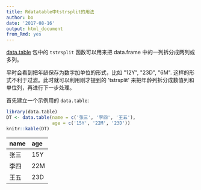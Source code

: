 ```yaml
---
title: Rdatatable中tstrsplit的用法
author: bo
date: '2017-08-16'
output: html_document
from_Rmd: yes
---
```


[data.table](http://rdatatable.com) 包中的 `tstrsplit` 函数可以用来把 data.frame 中的一列拆分成两列或多列。

平时会看到把年龄保存为数字加单位的形式，比如 "12Y", "23D", "6M". 这样的形式不利于过滤。此时就可以利用刚才提到的 'tstrsplit' 来把年龄列拆分成数值列和单位列，再进行下一步处理。

首先建立一个示例用的 `data.table`: 

```r
library(data.table)
DT <- data.table(name = c('张三', '李四', '王五'),
                 age = c('15Y', '22M', '23D'))
knitr::kable(DT)
```



|name |age |
|:----|:---|
|张三 |15Y |
|李四 |22M |
|王五 |23D |

